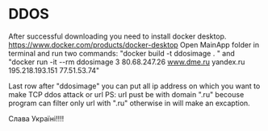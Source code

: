 # DDOS
After successful downloading you need to install docker desktop.
https://www.docker.com/products/docker-desktop
Open MainApp folder in terminal and run two commands:
"docker build -t ddosimage . " and
"docker run -it --rm  ddosimage  3 80.68.247.26 www.dme.ru yandex.ru 195.218.193.151 77.51.53.74"

Last row after "ddosimage"  you can put all ip address on which you want to make TCP ddos attack or url
PS: url pust be with domain ".ru" becouse program can filter only url with ".ru" otherwise in will make an excaption.


Слава Україні!!!!
